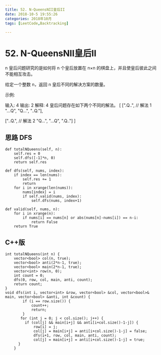 ```yaml
---
title: 52. N-QueensNII皇后II
date: 2018-10-5 19:55:26 
categories: 2018年10月
tags: [LeetCode,Backtracking]
 
---
```

# 52. N-QueensNII皇后II

n 皇后问题研究的是如何将 n 个皇后放置在 n×n 的棋盘上，并且使皇后彼此之间不能相互攻击。


<!-- more -->

给定一个整数 n，返回 n 皇后不同的解决方案的数量。

示例:

输入: 4
输出: 2
解释: 4 皇后问题存在如下两个不同的解法。
[
 [".Q..",  // 解法 1
  "...Q",
  "Q...",
  "..Q."],

 ["..Q.",  // 解法 2
  "Q...",
  "...Q",
  ".Q.."]
]

## 思路 DFS
	
	def totalNQueens(self, n):
	    self.res = 0
	    self.dfs([-1]*n, 0)
	    return self.res
	    
	def dfs(self, nums, index):
	    if index == len(nums):
	        self.res += 1
	        return 
	    for i in xrange(len(nums)):
	        nums[index] = i
	        if self.valid(nums, index):
	            self.dfs(nums, index+1)
	    
	def valid(self, nums, n):
	    for i in xrange(n):
	        if nums[i] == nums[n] or abs(nums[n]-nums[i]) == n-i:
	            return False
	    return True

## C++版
	
	int totalNQueens(int n) {
	    vector<bool> col(n, true);
	    vector<bool> anti(2*n-1, true);
	    vector<bool> main(2*n-1, true);
	    vector<int> row(n, 0);
	    int count = 0;
	    dfs(0, row, col, main, anti, count);
	    return count;
	}
	void dfs(int i, vector<int> &row, vector<bool> &col, vector<bool>& main, vector<bool> &anti, int &count) {
	        if (i == row.size()) {
	            count++;
	            return;
	        }
	       for (int j = 0; j < col.size(); j++) {
	         if (col[j] && main[i+j] && anti[i+col.size()-1-j]) {
	             row[i] = j; 
	             col[j] = main[i+j] = anti[i+col.size()-1-j] = false;
	             dfs(i+1, row, col, main, anti, count);
	             col[j] = main[i+j] = anti[i+col.size()-1-j] = true;
	      }
	    }